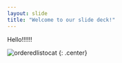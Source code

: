 ```yaml
---
layout: slide
title: "Welcome to our slide deck!"
---
```


Hello!!!!!!

![orderedlistocat](https://octodex.github.com/images/orderedlistocat.png)
{: .center}
